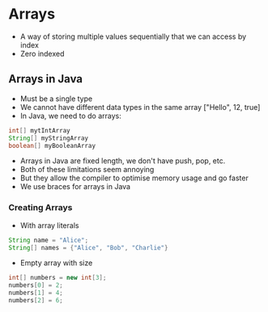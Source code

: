 # Arrays

-   A way of storing multiple values sequentially that we can access by index
-   Zero indexed

## Arrays in Java

-   Must be a single type
-   We cannot have different data types in the same array
    ["Hello", 12, true]
-   In Java, we need to do arrays:

```java
int[] mytIntArray
String[] myStringArray
boolean[] myBooleanArray
```

-   Arrays in Java are fixed length, we don't have push, pop, etc.
-   Both of these limitations seem annoying
-   But they allow the compiler to optimise memory usage and go faster
-   We use braces for arrays in Java

### Creating Arrays

-   With array literals

```java
String name = "Alice";
String[] names = {"Alice", "Bob", "Charlie"}

```

-   Empty array with size

```java
int[] numbers = new int[3];
numbers[0] = 2;
numbers[1] = 4;
numbers[2] = 6;
```
